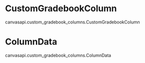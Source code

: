 # CustomGradebookColumn

<div class="autoclass" members="">

canvasapi.custom_gradebook_columns.CustomGradebookColumn

</div>

# ColumnData

<div class="autoclass" members="">

canvasapi.custom_gradebook_columns.ColumnData

</div>
